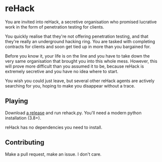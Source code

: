 # reHack
You are invited into reHack, a secretive organisation who promised lucrative work in the form of penetration testing for clients. 

You quickly realise that they're not offering penetration testing, and that they're really an underground hacking ring. You are tasked with completing contracts for clients and soon get tied up in more than you bargained for.

Before you know it, your life is on the line and you have to take down the very same organisation that brought you into this whole mess. However, this will prove more difficult than you assumed it to be, because reHack is extremely secretive and you have no idea where to start. 

You wish you could just leave, but several other reHack agents are actively
searching for you, hoping to make you disappear without a trace. 

## Playing
Download [a release](https://codeberg.org/WinFan3672/reHack/releases) and run rehack.py. You'll need a modern python installation (3.8+).

reHack has no dependencies you need to install.
## Contributing
Make a pull request, make an issue. I don't care.